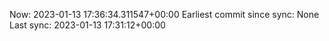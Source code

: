 Now: 2023-01-13 17:36:34.311547+00:00 Earliest commit since sync: None Last sync: 2023-01-13 17:31:12+00:00
